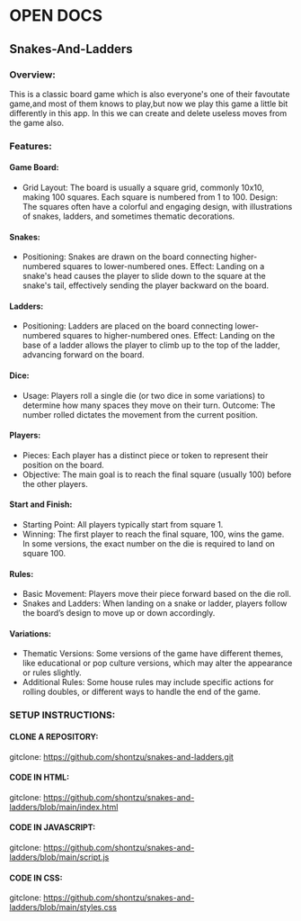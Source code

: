 # OPEN DOCS

## Snakes-And-Ladders
### Overview:
This is a classic board game which is also everyone's one of their favoutate game,and most of them knows to play,but now we play this game a little bit differently in this app.
In this we can create and delete useless moves from the game also.

### Features:
#### Game Board:

  - Grid Layout: The board is usually a square grid, commonly 10x10, making 100 squares. Each square is numbered from 1 to 100.
    Design: The squares often have a colorful and engaging design, with illustrations of snakes, ladders, and sometimes thematic decorations.

#### Snakes:

  - Positioning: Snakes are drawn on the board connecting higher-numbered squares to lower-numbered ones.
    Effect: Landing on a snake's head causes the player to slide down to the square at the snake's tail, effectively sending the player backward on the board.

#### Ladders:

-  Positioning: Ladders are placed on the board connecting lower-numbered squares to higher-numbered ones.
    Effect: Landing on the base of a ladder allows the player to climb up to the top of the ladder, advancing forward on the board.

#### Dice:

-  Usage: Players roll a single die (or two dice in some variations) to determine how many spaces they move on their turn.
    Outcome: The number rolled dictates the movement from the current position.

#### Players:

  - Pieces: Each player has a distinct piece or token to represent their position on the board.
  -  Objective: The main goal is to reach the final square (usually 100) before the other players.

#### Start and Finish:

  - Starting Point: All players typically start from square 1.
   -  Winning: The first player to reach the final square, 100, wins the game. In some versions, the exact number on the die is required to land on square 100.

#### Rules:

-  Basic Movement: Players move their piece forward based on the die roll.
 -   Snakes and Ladders: When landing on a snake or ladder, players follow the board’s design to move up or down accordingly.

#### Variations:

  - Thematic Versions: Some versions of the game have different themes, like educational or pop culture versions, which may alter the appearance or rules slightly.
  -  Additional Rules: Some house rules may include specific actions for rolling doubles, or different ways to handle the end of the game.


### SETUP INSTRUCTIONS:

#### CLONE A REPOSITORY:
gitclone: https://github.com/shontzu/snakes-and-ladders.git


#### CODE IN HTML:
gitclone: https://github.com/shontzu/snakes-and-ladders/blob/main/index.html

#### CODE IN JAVASCRIPT:
gitclone: https://github.com/shontzu/snakes-and-ladders/blob/main/script.js

#### CODE IN CSS:
gitclone: https://github.com/shontzu/snakes-and-ladders/blob/main/styles.css


